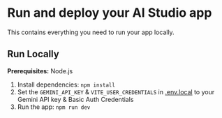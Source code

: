 # Run and deploy your AI Studio app

This contains everything you need to run your app locally.

## Run Locally

**Prerequisites:**  Node.js


1. Install dependencies:
   `npm install`
2. Set the `GEMINI_API_KEY` & `VITE_USER_CREDENTIALS` in [.env.local](.env.local) to your Gemini API key & Basic Auth Credentials
3. Run the app:
   `npm run dev`

